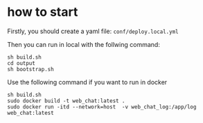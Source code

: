 # how to start

Firstly, you should create a yaml file: ``conf/deploy.local.yml``

Then you can run in local with the follwing command:

``` shell
sh build.sh
cd output
sh bootstrap.sh
```

Use the following command if you want to run in docker

```shell
sh build.sh
sudo docker build -t web_chat:latest .
sudo docker run -itd --network=host  -v web_chat_log:/app/log web_chat:latest
```